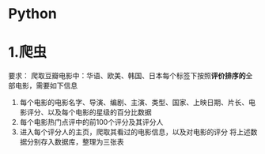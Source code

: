 # Python

# 1.爬虫
要求： 爬取豆瓣电影中：华语、欧美、韩国、日本每个标签下按照**评价排序的**全部电影，需要如下信息
1. 每个电影的电影名字、导演、编剧、主演、类型、国家、上映日期、片长、电影评分、以及每个电影的星级的百分比数据
2. 每个电影热门点评中的前100个评分及其评分人
3. 进入每个评分人的主页，爬取其看过的电影信息，以及对电影的评分
将上述数据分别存入数据库，整理为三张表
